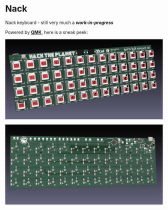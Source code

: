 # Nack
Nack keyboard - still very much a **_work-in-progress_**

Powered by [**QMK**](https://github.com/pastapojken/qmk_firmware), here is a sneak peek:

![Nack_front](screenshots/Nack_front.jpg "Nack front")

![Nack_back](screenshots/Nack_back.jpg "Nack back")
